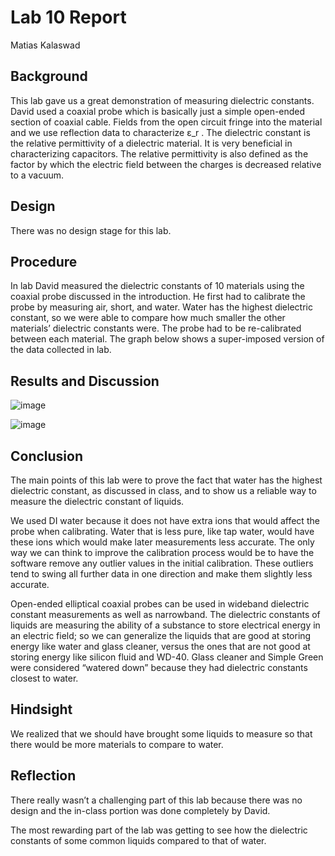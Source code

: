 # Lab 10 Report
Matias Kalaswad

## Background
This lab gave us a great demonstration of measuring dielectric constants. David used a coaxial probe which is basically just a simple open-ended section of coaxial cable. Fields from the open circuit fringe into the material and we use reflection data to characterize ε_r . The dielectric constant is the relative permittivity of a dielectric material.  It is very beneficial in characterizing capacitors. The relative permittivity is also defined as the factor by which the electric field between the charges is decreased relative to a vacuum.

## Design
There was no design stage for this lab.

## Procedure
In lab David measured the dielectric constants of 10 materials using the coaxial probe discussed in the introduction.  He first had to calibrate the probe by measuring air, short, and water.  Water has the highest dielectric constant, so we were able to compare how much smaller the other materials’ dielectric constants were. The probe had to be re-calibrated between each material. The graph below shows a super-imposed version of the data collected in lab.

## Results and Discussion
![image](https://github.com/CourseReps/ECEN452-Spring2016/blob/master/Students/kalaswad/Lab10/Various_fluids.png)

![image](https://github.com/CourseReps/ECEN452-Spring2016/blob/master/Students/kalaswad/Lab10/DI_water.png)

## Conclusion
The main points of this lab were to prove the fact that water has the highest dielectric constant, as discussed in class, and to show us a reliable way to measure the dielectric constant of liquids.

We used DI water because it does not have extra ions that would affect the probe when calibrating. Water that is less pure, like tap water, would have these ions which would make later measurements less accurate.  The only way we can think to improve the calibration process would be to have the software remove any outlier values in the initial calibration. These outliers tend to swing all further data in one direction and make them slightly less accurate.

Open-ended elliptical coaxial probes can be used in wideband dielectric constant measurements as well as narrowband. The dielectric constants of liquids are measuring the ability of a substance to store electrical energy in an electric field; so we can generalize the liquids that are good at storing energy like water and glass cleaner, versus the ones that are not good at storing energy like silicon fluid and WD-40. Glass cleaner and Simple Green were considered “watered down” because they had dielectric constants closest to water.

## Hindsight
We realized that we should have brought some liquids to measure so that there would be more materials to compare to water.

## Reflection
There really wasn’t a challenging part of this lab because there was no design and the in-class portion was done completely by David.

The most rewarding part of the lab was getting to see how the dielectric constants of some common liquids compared to that of water.
